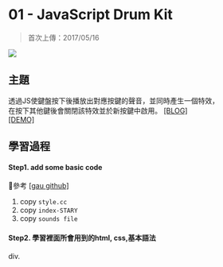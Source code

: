 # **01 - JavaScript Drum Kit**
>首次上傳：2017/05/16   

![](https://guahsu.io/2017/05/JavaScript30-01-Java-Script-Drum-Kit/demo1.png)

## **主題**
透過JS使鍵盤按下後播放出對應按鍵的聲音，並同時產生一個特效，  
在按下其他鍵後會關閉該特效並於新按鍵中啟用。 
[[BLOG]](https://github.com/BobChochola/javascript30)  
[[DEMO]](https://guahsu.io/JavaScript30/01_Java-Script-Drum-Kit/index-BobChochola.html)

## **學習過程**
#### Step1. add some basic code
參考 [[gau github]](https://guahsu.io/2017/05/JavaScript30-01-Java-Script-Drum-Kit/)
1. copy `style.cc`
2. copy `index-STARY`
3. copy `sounds file`
#### Step2. 學習裡面所會用到的html, css,基本語法
div.